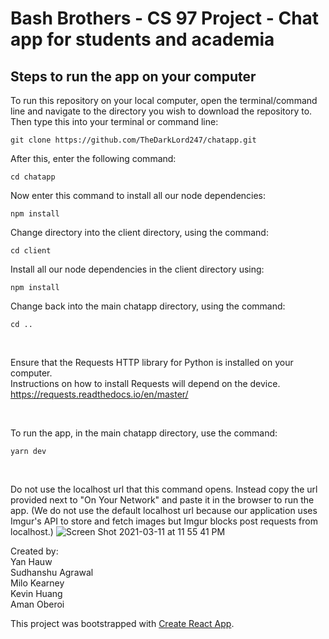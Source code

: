 # Bash Brothers - CS 97 Project - Chat app for students and academia

<h2> Steps to run the app on your computer </h2>

To run this repository on your local computer, open the terminal/command line and navigate to the directory you wish to download the repository to.
Then type this into your terminal or command line:
```
git clone https://github.com/TheDarkLord247/chatapp.git
```

After this, enter the following command:
```
cd chatapp
```

Now enter this command to install all our node dependencies:
```
npm install
```

Change directory into the client directory, using the command:
```
cd client
```

Install all our node dependencies in the client directory using:
```
npm install
```

Change back into the main chatapp directory, using the command:
```
cd ..
```

<br />

Ensure that the Requests HTTP library for Python is installed on your computer.<br />
Instructions on how to install Requests will depend on the device.<br />
https://requests.readthedocs.io/en/master/


<br />

To run the app, in the main chatapp directory, use the command:
```
yarn dev
```

<br />

Do not use the localhost url that this command opens. Instead copy the url provided next to "On Your Network" and paste it in the browser to run the app. (We do not use the default localhost url because our application uses Imgur's API to store and fetch images but Imgur blocks post requests from localhost.)
![Screen Shot 2021-03-11 at 11 55 41 PM](https://user-images.githubusercontent.com/40956188/111013756-7860ca00-8355-11eb-8684-685ea0bab06f.jpg)

Created by:  
Yan Hauw  
Sudhanshu Agrawal  
Milo Kearney  
Kevin Huang  
Aman Oberoi  

This project was bootstrapped with [Create React App](https://github.com/facebook/create-react-app).
